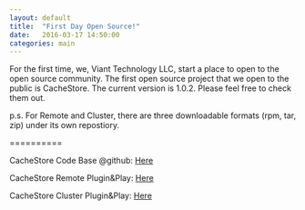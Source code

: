 ```yaml
---
layout: default
title:  "First Day Open Source!"
date:   2016-03-17 14:50:00
categories: main
---
```


For the first time, we, Viant Technology LLC, start a place to open to the open source community.  The first open source project that we open to the public is CacheStore.
The current version is 1.0.2.  Please feel free to check them out.

p.s. For Remote and Cluster, there are three downloadable formats (rpm, tar, zip) under its own repostiory.

==========

CacheStore Code Base @github: [Here][csCodeBase]

CacheStore Remote Plugin&Play: [Here][csRemote]

CacheStore Cluster Plugin&Play: [Here][csCluster]

[csCodeBase]: https://github.com/viant/CacheStore
[csRemote]: https://github.com/viant/CacheStore-deploy
[csCluster]: https://github.com/viant/CacheStore-deploy-cluster
